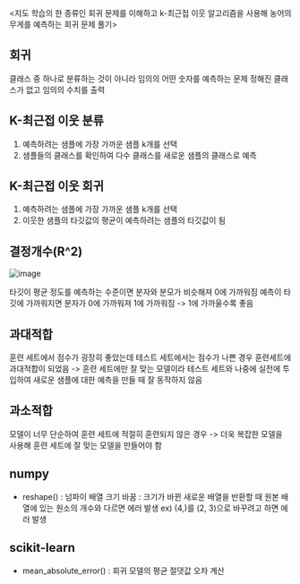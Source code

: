 <지도 학습의 한 종류인 회귀 문제를 이해하고 k-최근접 이웃 알고리즘을 사용해 농어의 무게를 예측하는 회귀 문제 풀기>
## 회귀
클래스 중 하나로 분류하는 것이 아니라 임의의 어떤 숫자를 예측하는 문제
정해진 클래스가 없고 임의의 수치를 출력
## K-최근접 이웃 분류
1. 예측하려는 샘플에 가장 가까운 샘플 k개를 선택
2. 샘플들의 클래스를 확인하여 다수 클래스를 새로운 샘플의 클래스로 예측
## K-최근접 이웃 회귀
1. 예측하려는 샘플에 가장 가까운 샘플 k개를 선택
2. 이웃한 샘플의 타깃값의 평균이 예측하려는 샘플의 타깃값이 됨
## 결정개수(R^2)
![image](https://github.com/mumminn/CHIC_24_machine-learning-study/assets/117912034/a3a8757d-98fb-4413-9fff-cc68781121e1)

타깃이 평균 정도를 예측하는 수준이면 분자와 분모가 비슷해져 0에 가까워짐
예측이 타깃에 가까워지면 분자가 0에 가까워져 1에 가까워짐
-> 1에 가까울수록 좋음
## 과대적합
훈련 세트에서 점수가 굉장히 좋았는데 테스트 세트에서는 점수가 나쁜 경우 훈련세트에 과대적합이 되었음
-> 훈련 세트에만 잘 맞는 모델이라 테스트 세트와 나중에 실전에 투입하여 새로운 샘플에 대한 예측을 만들 때 잘 동작하지 않음
## 과소적합
모델이 너무 단순하여 훈련 세트에 적절히 훈련되지 않은 경우 
-> 더욱 복잡한 모델을 사용해 훈련 세트에 잘 맞는 모델을 만들어야 함
## numpy
- reshape()
  : 넘파이 배열 크기 바꿈
  : 크기가 바뀐 새로운 배열을 반환할 때 원본 배열에 있는 원소의 개수와 다르면 에러 발생
    ex) (4,)를 (2, 3)으로 바꾸려고 하면 에러 발생
## scikit-learn
- mean_absolute_error()
  : 회귀 모델의 평균 절댓값 오차 계산
  

